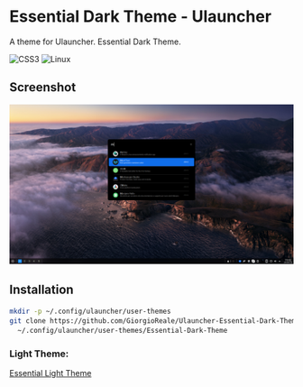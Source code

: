 # Essential Dark Theme - Ulauncher
A theme for Ulauncher. Essential Dark Theme.

![CSS3](https://img.shields.io/badge/css3-%231572B6.svg?style=for-the-badge&logo=css3&logoColor=white)
![Linux](https://img.shields.io/badge/Linux-FCC624?style=for-the-badge&logo=linux&logoColor=black)

## Screenshot
![](Screenshot_2022-04-24_19-03-05.png)

## Installation
```sh
mkdir -p ~/.config/ulauncher/user-themes
git clone https://github.com/GiorgioReale/Ulauncher-Essential-Dark-Theme.git \
  ~/.config/ulauncher/user-themes/Essential-Dark-Theme
```
### Light Theme:
[Essential Light Theme](https://github.com/GiorgioReale/Ulauncher-Essential-Light-Theme)
